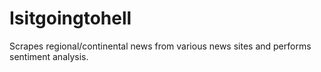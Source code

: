 # Isitgoingtohell

Scrapes regional/continental news from various news sites and performs sentiment analysis.
